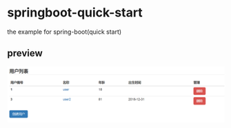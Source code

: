 # springboot-quick-start
the example for spring-boot(quick start)

## preview
![](https://github.com/Xin1452/springboot-quick-start/blob/c62c9078e717b0427b2d4d79c0d4d484eec96dd5/screenshot/screenshot1.png)
